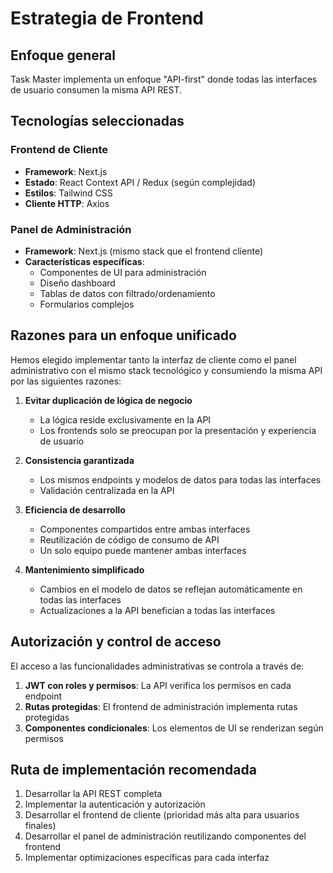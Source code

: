 # Estrategia de Frontend

## Enfoque general

Task Master implementa un enfoque "API-first" donde todas las interfaces de usuario consumen la misma API REST. 

## Tecnologías seleccionadas

### Frontend de Cliente
- **Framework**: Next.js
- **Estado**: React Context API / Redux (según complejidad)
- **Estilos**: Tailwind CSS
- **Cliente HTTP**: Axios

### Panel de Administración
- **Framework**: Next.js (mismo stack que el frontend cliente)
- **Características específicas**:
  - Componentes de UI para administración
  - Diseño dashboard
  - Tablas de datos con filtrado/ordenamiento
  - Formularios complejos

## Razones para un enfoque unificado

Hemos elegido implementar tanto la interfaz de cliente como el panel administrativo con el mismo stack tecnológico y consumiendo la misma API por las siguientes razones:

1. **Evitar duplicación de lógica de negocio**
   - La lógica reside exclusivamente en la API
   - Los frontends solo se preocupan por la presentación y experiencia de usuario

2. **Consistencia garantizada**
   - Los mismos endpoints y modelos de datos para todas las interfaces
   - Validación centralizada en la API

3. **Eficiencia de desarrollo**
   - Componentes compartidos entre ambas interfaces
   - Reutilización de código de consumo de API
   - Un solo equipo puede mantener ambas interfaces

4. **Mantenimiento simplificado**
   - Cambios en el modelo de datos se reflejan automáticamente en todas las interfaces
   - Actualizaciones a la API benefician a todas las interfaces

## Autorización y control de acceso

El acceso a las funcionalidades administrativas se controla a través de:

1. **JWT con roles y permisos**: La API verifica los permisos en cada endpoint
2. **Rutas protegidas**: El frontend de administración implementa rutas protegidas
3. **Componentes condicionales**: Los elementos de UI se renderizan según permisos

## Ruta de implementación recomendada

1. Desarrollar la API REST completa
2. Implementar la autenticación y autorización
3. Desarrollar el frontend de cliente (prioridad más alta para usuarios finales)
4. Desarrollar el panel de administración reutilizando componentes del frontend
5. Implementar optimizaciones específicas para cada interfaz 
